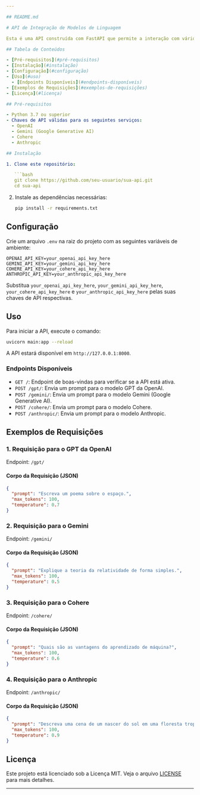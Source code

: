 ```yaml
---

## README.md

# API de Integração de Modelos de Linguagem

Esta é uma API construída com FastAPI que permite a interação com vários modelos de linguagem, incluindo GPT (OpenAI), Gemini, Cohere e Anthropic. A API permite o envio de prompts para esses modelos e o recebimento de respostas geradas automaticamente.

## Tabela de Conteúdos

- [Pré-requisitos](#pré-requisitos)
- [Instalação](#instalação)
- [Configuração](#configuração)
- [Uso](#uso)
  - [Endpoints Disponíveis](#endpoints-disponíveis)
- [Exemplos de Requisições](#exemplos-de-requisições)
- [Licença](#licença)

## Pré-requisitos

- Python 3.7 ou superior
- Chaves de API válidas para os seguintes serviços:
  - OpenAI
  - Gemini (Google Generative AI)
  - Cohere
  - Anthropic

## Instalação

1. Clone este repositório:

   ```bash
   git clone https://github.com/seu-usuario/sua-api.git
   cd sua-api
   ```

2. Instale as dependências necessárias:

   ```bash
   pip install -r requirements.txt
   ```

## Configuração

Crie um arquivo `.env` na raiz do projeto com as seguintes variáveis de ambiente:

```env
OPENAI_API_KEY=your_openai_api_key_here
GEMINI_API_KEY=your_gemini_api_key_here
COHERE_API_KEY=your_cohere_api_key_here
ANTHROPIC_API_KEY=your_anthropic_api_key_here
```

Substitua `your_openai_api_key_here`, `your_gemini_api_key_here`, `your_cohere_api_key_here` e `your_anthropic_api_key_here` pelas suas chaves de API respectivas.

## Uso

Para iniciar a API, execute o comando:

```bash
uvicorn main:app --reload
```

A API estará disponível em `http://127.0.0.1:8000`.

### Endpoints Disponíveis

- `GET /`: Endpoint de boas-vindas para verificar se a API está ativa.
- `POST /gpt/`: Envia um prompt para o modelo GPT da OpenAI.
- `POST /gemini/`: Envia um prompt para o modelo Gemini (Google Generative AI).
- `POST /cohere/`: Envia um prompt para o modelo Cohere.
- `POST /anthropic/`: Envia um prompt para o modelo Anthropic.

## Exemplos de Requisições

### 1. Requisição para o GPT da OpenAI

Endpoint: `/gpt/`

#### Corpo da Requisição (JSON)

```json
{
  "prompt": "Escreva um poema sobre o espaço.",
  "max_tokens": 100,
  "temperature": 0.7
}
```

### 2. Requisição para o Gemini

Endpoint: `/gemini/`

#### Corpo da Requisição (JSON)

```json
{
  "prompt": "Explique a teoria da relatividade de forma simples.",
  "max_tokens": 100,
  "temperature": 0.5
}
```

### 3. Requisição para o Cohere

Endpoint: `/cohere/`

#### Corpo da Requisição (JSON)

```json
{
  "prompt": "Quais são as vantagens do aprendizado de máquina?",
  "max_tokens": 100,
  "temperature": 0.6
}
```

### 4. Requisição para o Anthropic

Endpoint: `/anthropic/`

#### Corpo da Requisição (JSON)

```json
{
  "prompt": "Descreva uma cena de um nascer do sol em uma floresta tropical.",
  "max_tokens": 100,
  "temperature": 0.9
}
```

## Licença

Este projeto está licenciado sob a Licença MIT. Veja o arquivo [LICENSE](LICENSE) para mais detalhes.

---
```

